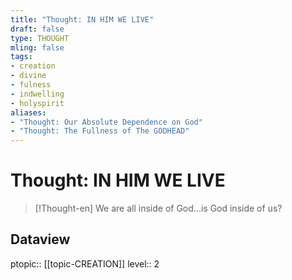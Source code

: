 ```yaml
---
title: "Thought: IN HIM WE LIVE"
draft: false
type: THOUGHT
mling: false
tags:
- creation
- divine
- fulness
- indwelling
- holyspirit
aliases:
- "Thought: Our Absolute Dependence on God"
- "Thought: The Fullness of The GODHEAD"
---
```

# Thought: IN HIM WE LIVE
> [!Thought-en]
>  We are all inside of God...is God inside of us?

## Dataview
ptopic:: [[topic-CREATION]]
level:: 2
